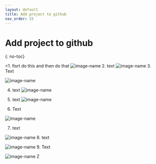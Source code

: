 ```yaml
---
layout: default
title: Add project to github
nav_order: 15
---
```


# Add project to github
{: no-toc}

<1. fisrt do this and then do that
![image-name](https://github.com/AmirAshvins/how-to-use-CLion/blob/gh-pages/assets/images/proc5-img?raw=true "alt text here") 
2. text
![image-name](url?raw=true "alt text here") 
3. Text

![image-name](url?raw=true "alt text here")

4. text
![image-name](url?raw=true "alt text here") 

5. text
![image-name](url?raw=true "alt text here") 

6. Text

![image-name](url?raw=true "alt text here")

7. text

![image-name](url?raw=true "alt text here") 
8. text

![image-name](url?raw=true "alt text here") 
9. Text

![image-name](url?raw=true "alt text here")
Z